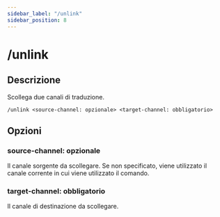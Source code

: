 ```yaml
---
sidebar_label: "/unlink"
sidebar_position: 8
---
```


# /unlink

## Descrizione

Scollega due canali di traduzione.

```command
/unlink <source-channel: opzionale> <target-channel: obbligatorio>
```

## Opzioni

### source-channel: opzionale

Il canale sorgente da scollegare. Se non specificato, viene utilizzato il canale corrente in cui viene utilizzato il comando.

### target-channel: obbligatorio

Il canale di destinazione da scollegare.
